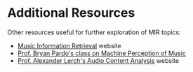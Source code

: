 Additional Resources
====================


Other resources useful for further exploration of MIR topics:

- [Music Information Retrieval](https://musicinformationretrieval.com/) website
- [Prof. Bryan Pardo's class on Machine Perception of Music](https://interactiveaudiolab.github.io/teaching/eecs352.html)
- [Prof. Alexander Lerch's Audio Content Analysis](https://www.audiocontentanalysis.org/) website
